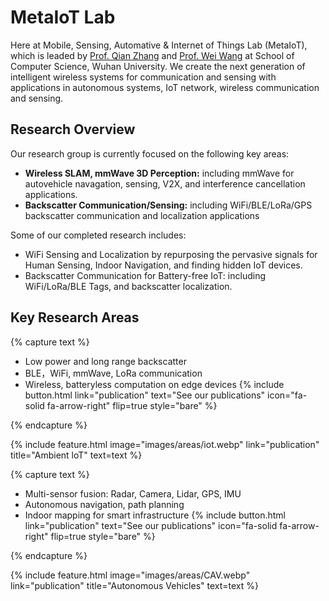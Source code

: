 ---
---

# MetaIoT Lab
Here at Mobile, Sensing, Automative & Internet of Things Lab (MetaIoT), which is leaded by [Prof. Qian Zhang](https://www.cse.ust.hk/~qianzh/) and [Prof. Wei Wang](https://weisgroup.github.io/weiwang.html) at School of Computer Science, Wuhan University. We create the next generation of intelligent wireless systems for communication and sensing with applications in autonomous systems, IoT network, wireless communication and sensing.

## Research Overview
Our research group is currently focused on the following key areas: 
- **Wireless SLAM, mmWave 3D Perception:** including mmWave for autovehicle navagation, sensing, V2X, and interference cancellation applications.
- **Backscatter Communication/Sensing:** including WiFi/BLE/LoRa/GPS backscatter communication and localization applications

Some of our completed research includes:
- WiFi Sensing and Localization by repurposing the pervasive signals for Human Sensing, Indoor Navigation, and finding hidden IoT devices.
- Backscatter Communication for Battery-free IoT: including WiFi/LoRa/BLE Tags, and backscatter localization.



## Key Research Areas

{% capture text %}

- Low power and long range backscatter
- BLE，WiFi, mmWave, LoRa communication
- Wireless, batteryless computation on edge devices
{%
  include button.html
  link="publication"
  text="See our publications"
  icon="fa-solid fa-arrow-right"
  flip=true
  style="bare"
%}

{% endcapture %}

{%
  include feature.html
  image="images/areas/iot.webp"
  link="publication"
  title="Ambient loT"
  text=text
%}



{% capture text %}
- Multi-sensor fusion: Radar, Camera, Lidar, GPS, IMU
- Autonomous navigation, path planning
- Indoor mapping for smart infrastructure
{%
  include button.html
  link="publication"
  text="See our publications"
  icon="fa-solid fa-arrow-right"
  flip=true
  style="bare"
%}

{% endcapture %}

{%
  include feature.html
  image="images/areas/CAV.webp"
  link="publication"
  title="Autonomous Vehicles"
  text=text
%}
